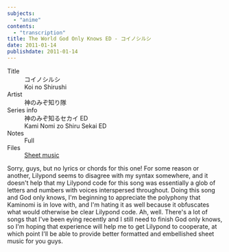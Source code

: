 ```yaml
---
subjects:
  - "anime"
contents:
  - "transcription"
title: The World God Only Knows ED - コイノシルシ
date: 2011-01-14
publishdate: 2011-01-14
---
```


<dl>
  <dt>Title</dt>
  <dd>コイノシルシ</dd>
  <dd>Koi no Shirushi</dd>

  <dt>Artist</dt>
  <dd>神のみぞ知り隊</dd>

  <dt>Series info</dt>
  <dd>神のみぞ知るセカイ ED</dd>
  <dd>Kami Nomi zo Shiru Sekai ED</dd>

  <dt>Notes</dt>
  <dd>Full</dd>

  <dt>Files</dt>
  <dd><a href="/files/sheetmusic/Koi-no-Shirushi.pdf">Sheet music</a></dd>
</dl>

Sorry, guys, but no lyrics or chords for this one!  For some reason or
another, Lilypond seems to disagree with my syntax somewhere, and it
doesn't help that my Lilypond code for this song was essentially a glob
of letters and numbers with voices interspersed throughout.  Doing this
song and God only knows, I'm beginning to appreciate the polyphony that
Kaminomi is in love with, and I'm hating it as well because it
obfuscates what would otherwise be clear Lilypond code.  Ah, well.
There's a lot of songs that I've been eying recently and I still need to
finish God only knows, so I'm hoping that experience will help me to get
Lilypond to cooperate, at which point I'll be able to provide better
formatted and embellished sheet music for you guys.
